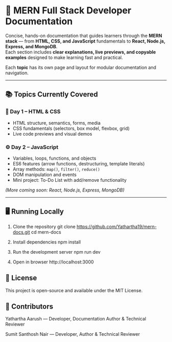 # 📘 MERN Full Stack Developer Documentation

Concise, hands-on documentation that guides learners through the **MERN stack** — from **HTML, CSS, and JavaScript** fundamentals to **React, Node.js, Express, and MongoDB**.  
Each section includes **clear explanations, live previews, and copyable examples** designed to make learning fast and practical.

Each **topic** has its own page and layout for modular documentation and navigation.

---

## 📚 Topics Currently Covered 

### 🧩 Day 1 – HTML & CSS  
- HTML structure, semantics, forms, media  
- CSS fundamentals (selectors, box model, flexbox, grid)  
- Live code previews and visual demos  

### ⚙️ Day 2 – JavaScript  
- Variables, loops, functions, and objects  
- ES6 features (arrow functions, destructuring, template literals)  
- Array methods: `map()`, `filter()`, `reduce()`  
- DOM manipulation and events  
- Mini project: To-Do List with add/remove functionality  

*(More coming soon: React, Node.js, Express, MongoDB)*

---

## 🖥️ Running Locally

 1. Clone the repository
git clone https://github.com/Yathartha19/mern-docs.git
cd mern-docs

 2. Install dependencies
npm install

 3. Run the development server
npm run dev

 4. Open in browser
http://localhost:3000



## 📄 License
This project is open-source and available under the MIT License.



## 👥 Contributors

Yathartha Aarush — Developer, Documentation Author & Technical Reviewer

Sumit Santhosh Nair — Developer, Author & Technical Reviewer
